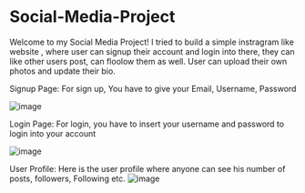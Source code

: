 # Social-Media-Project

Welcome to my Social Media Project! I tried to build a simple instragram like website , where user can signup their account and login into there, 
they can like other users post, can floolow them as well. User can upload their own photos and update their bio.


Signup Page: For sign up, You have to give your Email, Username, Password

![image](https://user-images.githubusercontent.com/39822204/216243666-bbc6f039-db7b-43e0-9cf9-9828eae1a2c6.png)


Login Page: For login, you have to insert your username and password to login into your account

![image](https://user-images.githubusercontent.com/39822204/216244032-6c20623c-4180-488f-8e91-5afb3e254f8e.png)

User Profile: Here is the user profile where anyone can see his number of posts, followers, Following etc.
![image](https://user-images.githubusercontent.com/39822204/216244567-6fd75f65-34e1-4eca-b299-037a11096942.png)




